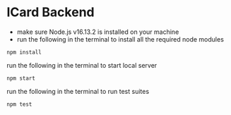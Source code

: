 # ICard Backend

-   make sure Node.js v16.13.2 is installed on your machine
-   run the following in the terminal to install all the required node modules

```
npm install
```

run the following in the terminal to start local server

```
npm start
```

run the following in the terminal to run test suites

```
npm test
```
